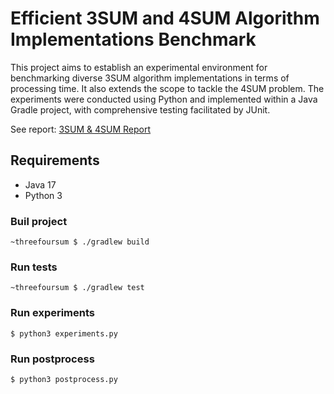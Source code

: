 # Efficient 3SUM and 4SUM Algorithm Implementations Benchmark

This project aims to establish an experimental environment for benchmarking diverse 3SUM algorithm implementations in terms of processing time. It also extends the scope to tackle the 4SUM problem. The experiments were conducted using Python and implemented within a Java Gradle project, with comprehensive testing facilitated by JUnit.

See report: [3SUM & 4SUM Report](https://github.com/beyersdorff/threeFourSum/blob/main/report.pdf)

## Requirements

* Java 17
* Python 3


### Buil project
``` build project
~threefoursum $ ./gradlew build
```

### Run tests
``` run tests
~threefoursum $ ./gradlew test
```

### Run experiments
``` run experiments
$ python3 experiments.py
```

### Run postprocess
``` run postprocess
$ python3 postprocess.py
```